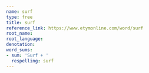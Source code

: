 ```yaml
---
name: surf
type: free
title: surf
reference_link: https://www.etymonline.com/word/surf
root_name: 
root_language: 
denotation: 
word_sums:
- sum: 'Surf + '
  respelling: surf
---
```

